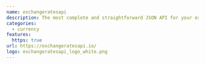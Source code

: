 ```yaml
---
name: exchangeratesapi
description: The most complete and straightforward JSON API for your exchange rate data needs.
categories:
  - currency
features:
  https: true
url: https://exchangeratesapi.io/
logo: exchangeratesapi_logo_white.png
---
```

